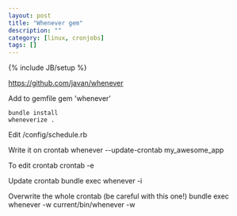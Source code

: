 ```yaml
---
layout: post
title: "Whenever gem"
description: ""
category: [linux, cronjobs]
tags: []
---
```

{% include JB/setup %}

<https://github.com/javan/whenever>

Add to gemfile
    gem 'whenever'

    bundle install
    wheneverize .
  
Edit /config/schedule.rb
  
Write it on crontab
    whenever --update-crontab my_awesome_app

To edit crontab
    crontab -e

Update crontab
    bundle exec whenever -i

Overwrite the whole crontab (be careful with this one!)
    bundle exec whenever -w
    current/bin/whenever -w


